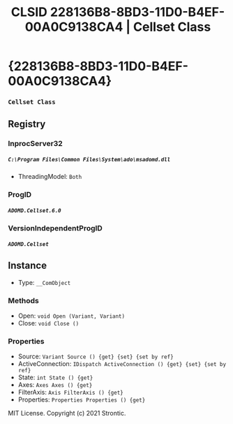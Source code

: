 ﻿---
title: "CLSID 228136B8-8BD3-11D0-B4EF-00A0C9138CA4 | Cellset Class"
excerpt: What is COM-Object CLSID 228136B8-8BD3-11D0-B4EF-00A0C9138CA4?
---

# {228136B8-8BD3-11D0-B4EF-00A0C9138CA4}

### `Cellset Class`

## Registry


### InprocServer32

##### `C:\Program Files\Common Files\System\ado\msadomd.dll`
* ThreadingModel: `Both`

### ProgID

##### `ADOMD.Cellset.6.0`

### VersionIndependentProgID

##### `ADOMD.Cellset`

## Instance

* Type: `__ComObject`

### Methods

* Open: `void Open (Variant, Variant)`
* Close: `void Close ()`

### Properties

* Source: `Variant Source () {get} {set} {set by ref}`
* ActiveConnection: `IDispatch ActiveConnection () {get} {set} {set by ref}`
* State: `int State () {get} `
* Axes: `Axes Axes () {get} `
* FilterAxis: `Axis FilterAxis () {get} `
* Properties: `Properties Properties () {get} `

MIT License. Copyright (c) 2021 Strontic.


